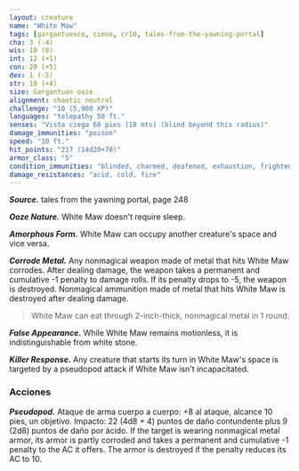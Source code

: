 ```yaml
---
layout: creature
name: "White Maw"
tags: [gargantuesco, cieno, cr10, tales-from-the-yawning-portal]
cha: 3 (-4)
wis: 10 (0)
int: 12 (+1)
con: 20 (+5)
dex: 1 (-5)
str: 18 (+4)
size: Gargantuan ooze
alignment: chaotic neutral
challenge: "10 (5,900 XP)"
languages: "telepathy 50 ft."
senses: "Vista ciega 60 pies (18 mts) (blind beyond this radius)"
damage_immunities: "poison"
speed: "10 ft."
hit_points: "217 (14d20+70)"
armor_class: "5"
condition_immunities: "blinded, charmed, deafened, exhaustion, frightened, poisoned, prone"
damage_resistances: "acid, cold, fire"
---
```



***Source.*** tales from the yawning portal,  page 248

***Ooze Nature.*** White Maw doesn't require sleep.

***Amorphous Form.*** White Maw can occupy another creature's space and vice versa.

***Corrode Metal.*** Any nonmagical weapon made of metal that hits White Maw corrodes. After dealing damage, the weapon takes a permanent and cumulative -1 penalty to damage rolls. If its penalty drops to -5, the weapon is destroyed. Nonmagical ammunition made of metal that hits White Maw is destroyed after dealing damage.

>White Maw can eat through 2-inch-thick, nonmagical metal in 1 round.

***False Appearance.*** While White Maw remains motionless, it is indistinguishable from white stone.

***Killer Response.*** Any creature that starts its turn in White Maw's space is targeted by a pseudopod attack if White Maw isn't incapacitated.

### Acciones

***Pseudopod.*** Ataque de arma cuerpo a cuerpo: +8 al ataque, alcance 10 pies, un objetivo. Impacto: 22 (4d8 + 4) puntos de daño contundente plus 9 (2d8) puntos de daño por ácido. If the target is wearing nonmagical metal armor, its armor is partly corroded and takes a permanent and cumulative -1 penalty to the AC it offers. The armor is destroyed if the penalty reduces its AC to 10.